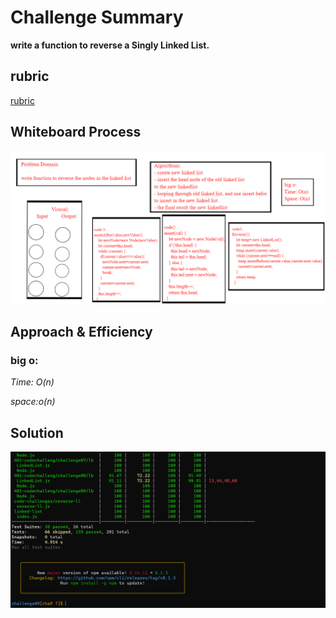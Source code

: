 # Challenge Summary

**write a function to reverse a Singly Linked List.**

## rubric 
 [rubric](https://docs.google.com/spreadsheets/d/1s35GoN4fOuWe-inQGPR7lkPlKcPQH78rylLf73_rDqg/edit#gid=1448977519)
## Whiteboard Process
<!-- Embedded whiteboard image -->
![whiteboard](./cha9.jpg)

## Approach & Efficiency
<!-- What approach did you take? Why? What is the Big O space/time for this approach? -->
 ### big o:
 *Time: O(n)*
 
 *space:o(n)*

## Solution
<!-- Show how to run your code, and examples of it in action -->
![test](./testchallenge9.PNG)